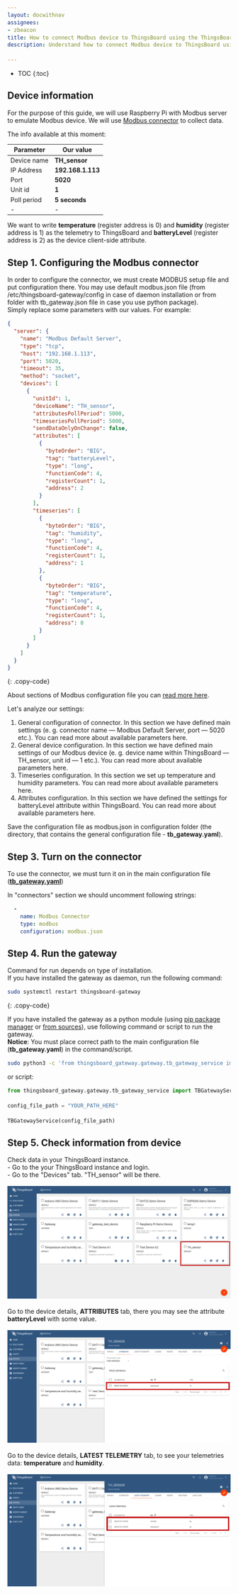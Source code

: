 ```yaml
---
layout: docwithnav
assignees:
- zbeacon
title: How to connect Modbus device to ThingsBoard using the ThingsBoard IoT Gateway
description: Understand how to connect Modbus device to ThingsBoard using the ThingsBoard IoT Gateway 

---
```


* TOC
{:toc}

## Device information

For the purpose of this guide, we will use Raspberry Pi with Modbus server to emulate Modbus device.
We will use [Modbus connector](/docs/iot-gateway/config/modbus/) to collect data.  

The info available at this moment:  


| Parameter     | Our value            |
|-|-|
| Device name   | **TH_sensor**        |
| IP Address    | **192.168.1.113**    |
| Port          | **5020**             |
| Unit id       | **1**                |
| Poll period   | **5 seconds**        | 
|-|-|

We want to write **temperature** (register address is 0) and **humidity** (register address is 1) as the telemetry to ThingsBoard and **batteryLevel** (register address is 2) as the device client-side attribute.      



## Step 1. Configuring the Modbus connector

In order to configure the connector, we must create MODBUS setup file and put configuration there.
You may use default modbus.json file (from /etc/thingsboard-gateway/config in case of daemon installation or from folder with tb_gateway.json file in case you use python package).  
Simply replace some parameters with our values.
For example: 

```json
{
  "server": {
    "name": "Modbus Default Server",
    "type": "tcp",
    "host": "192.168.1.113",
    "port": 5020,
    "timeout": 35,
    "method": "socket",
    "devices": [
      {
        "unitId": 1,
        "deviceName": "TH_sensor",
        "attributesPollPeriod": 5000,
        "timeseriesPollPeriod": 5000,
        "sendDataOnlyOnChange": false,
        "attributes": [
          {
            "byteOrder": "BIG",
            "tag": "batteryLevel",
            "type": "long",
            "functionCode": 4,
            "registerCount": 1,
            "address": 2
          }
        ],
        "timeseries": [
          {
            "byteOrder": "BIG",
            "tag": "humidity",
            "type": "long",
            "functionCode": 4,
            "registerCount": 1,
            "address": 1
          },
          {
            "byteOrder": "BIG",
            "tag": "temperature",
            "type": "long",
            "functionCode": 4,
            "registerCount": 1,
            "address": 0
          }
        ]
      }
    ]
  }
}
```
{: .copy-code}

  
About sections of Modbus configuration file you can [read more here](/docs/iot-gateway/config/modbus/).  

Let's analyze our settings:

1. General configuration of connector. In this section we have defined main settings (e. g. connector name — Modbus Default Server, port — 5020 etc.). You can read more about available parameters here.
2. General device configuration. In this section we have defined main settings of our Modbus device (e. g. device name within ThingsBoard — TH_sensor, unit id — 1 etc.). You can read more about available parameters here.
3. Timeseries configuration. In this section we set up temperature and humidity parameters. You can read more about available parameters here.
4. Attributes configuration. In this section we have defined the settings for batteryLevel attribute within ThingsBoard. You can read more about available parameters here.

Save the configuration file as modbus.json in configuration folder (the directory, that contains the general configuration file - **tb_gateway.yaml**).  

## Step 3. Turn on the connector 

To use the connector, we must turn it on in the main configuration file (**[tb_gateway.yaml](/docs/iot-gateway/configuration/#connectors-configuration)**)

In "connectors" section we should uncomment following strings:

```yaml
  -
    name: Modbus Connector
    type: modbus
    configuration: modbus.json
```

## Step 4. Run the gateway
  
Command for run depends on type of installation.  
If you have installed the gateway as daemon, run the following command:  
```bash
sudo systemctl restart thingsboard-gateway
```  
{: .copy-code}

If you have installed the gateway as a python module (using [pip package manager](/docs/iot-gateway/install/pip-installation/) or [from sources](/docs/iot-gateway/install/source-installation/)), use following command or script to run the gateway.  
**Notice**: You must place correct path to the main configuration file (**tb_gateway.yaml**) in the command/script.  

```bash
sudo python3 -c 'from thingsboard_gateway.gateway.tb_gateway_service import TBGatewayService; TBGatewayService("YOUR_PATH_HERE")'
```

or script:

```python
from thingsboard_gateway.gateway.tb_gateway_service import TBGatewayService 

config_file_path = "YOUR_PATH_HERE"

TBGatewayService(config_file_path)
```

## Step 5. Check information from device

Check data in your ThingsBoard instance.  
    - Go to the your ThingsBoard instance and login.  
    - Go to the "Devices" tab. "TH_sensor" will be there.
    <br>    
    ![](/images/gateway/gateway-modbus-device-added.png)
<br><br>
Go to the device details, **ATTRIBUTES** tab, there you may see the attribute **batteryLevel** with some value.  
<br>
![](/images/gateway/modbus-device-client-attribute.png)
<br><br>
Go to the device details, **LATEST TELEMETRY** tab, to see your telemetries data: **temperature** and **humidity**.  
<br>
![](/images/gateway/modbus-device-telemetry.png)

